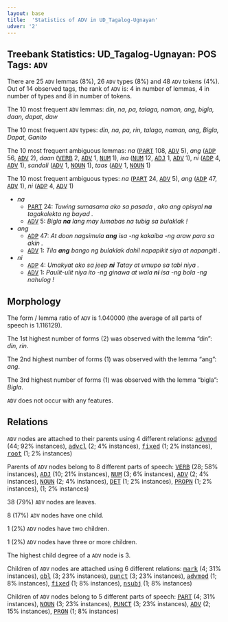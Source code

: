 ```yaml
---
layout: base
title:  'Statistics of ADV in UD_Tagalog-Ugnayan'
udver: '2'
---
```


## Treebank Statistics: UD_Tagalog-Ugnayan: POS Tags: `ADV`

There are 25 `ADV` lemmas (8%), 26 `ADV` types (8%) and 48 `ADV` tokens (4%).
Out of 14 observed tags, the rank of `ADV` is: 4 in number of lemmas, 4 in number of types and 8 in number of tokens.

The 10 most frequent `ADV` lemmas: <em>din, na, pa, talaga, naman, ang, bigla, daan, dapat, daw</em>

The 10 most frequent `ADV` types:  <em>din, na, pa, rin, talaga, naman, ang, Bigla, Dapat, Ganito</em>

The 10 most frequent ambiguous lemmas: <em>na</em> (<tt><a href="tl_ugnayan-pos-PART.html">PART</a></tt> 108, <tt><a href="tl_ugnayan-pos-ADV.html">ADV</a></tt> 5), <em>ang</em> (<tt><a href="tl_ugnayan-pos-ADP.html">ADP</a></tt> 56, <tt><a href="tl_ugnayan-pos-ADV.html">ADV</a></tt> 2), <em>daan</em> (<tt><a href="tl_ugnayan-pos-VERB.html">VERB</a></tt> 2, <tt><a href="tl_ugnayan-pos-ADV.html">ADV</a></tt> 1, <tt><a href="tl_ugnayan-pos-NUM.html">NUM</a></tt> 1), <em>isa</em> (<tt><a href="tl_ugnayan-pos-NUM.html">NUM</a></tt> 12, <tt><a href="tl_ugnayan-pos-ADJ.html">ADJ</a></tt> 1, <tt><a href="tl_ugnayan-pos-ADV.html">ADV</a></tt> 1), <em>ni</em> (<tt><a href="tl_ugnayan-pos-ADP.html">ADP</a></tt> 4, <tt><a href="tl_ugnayan-pos-ADV.html">ADV</a></tt> 1), <em>sandali</em> (<tt><a href="tl_ugnayan-pos-ADV.html">ADV</a></tt> 1, <tt><a href="tl_ugnayan-pos-NOUN.html">NOUN</a></tt> 1), <em>taas</em> (<tt><a href="tl_ugnayan-pos-ADV.html">ADV</a></tt> 1, <tt><a href="tl_ugnayan-pos-NOUN.html">NOUN</a></tt> 1)

The 10 most frequent ambiguous types:  <em>na</em> (<tt><a href="tl_ugnayan-pos-PART.html">PART</a></tt> 24, <tt><a href="tl_ugnayan-pos-ADV.html">ADV</a></tt> 5), <em>ang</em> (<tt><a href="tl_ugnayan-pos-ADP.html">ADP</a></tt> 47, <tt><a href="tl_ugnayan-pos-ADV.html">ADV</a></tt> 1), <em>ni</em> (<tt><a href="tl_ugnayan-pos-ADP.html">ADP</a></tt> 4, <tt><a href="tl_ugnayan-pos-ADV.html">ADV</a></tt> 1)


* <em>na</em>
  * <tt><a href="tl_ugnayan-pos-PART.html">PART</a></tt> 24: <em>Tuwing sumasama ako sa pasada , ako ang opisyal <b>na</b> tagakolekta ng bayad .</em>
  * <tt><a href="tl_ugnayan-pos-ADV.html">ADV</a></tt> 5: <em>Bigla <b>na</b> lang may lumabas na tubig sa bulaklak !</em>
* <em>ang</em>
  * <tt><a href="tl_ugnayan-pos-ADP.html">ADP</a></tt> 47: <em>At doon nagsimula <b>ang</b> isa -ng kakaiba -ng araw para sa akin .</em>
  * <tt><a href="tl_ugnayan-pos-ADV.html">ADV</a></tt> 1: <em>Tila <b>ang</b> bango ng bulaklak dahil napapikit siya at napangiti .</em>
* <em>ni</em>
  * <tt><a href="tl_ugnayan-pos-ADP.html">ADP</a></tt> 4: <em>Umakyat ako sa jeep <b>ni</b> Tatay at umupo sa tabi niya .</em>
  * <tt><a href="tl_ugnayan-pos-ADV.html">ADV</a></tt> 1: <em>Paulit-ulit niya ito -ng ginawa at wala <b>ni</b> isa -ng bola -ng nahulog !</em>

## Morphology

The form / lemma ratio of `ADV` is 1.040000 (the average of all parts of speech is 1.116129).

The 1st highest number of forms (2) was observed with the lemma “din”: <em>din, rin</em>.

The 2nd highest number of forms (1) was observed with the lemma “ang”: <em>ang</em>.

The 3rd highest number of forms (1) was observed with the lemma “bigla”: <em>Bigla</em>.

`ADV` does not occur with any features.


## Relations

`ADV` nodes are attached to their parents using 4 different relations: <tt><a href="tl_ugnayan-dep-advmod.html">advmod</a></tt> (44; 92% instances), <tt><a href="tl_ugnayan-dep-advcl.html">advcl</a></tt> (2; 4% instances), <tt><a href="tl_ugnayan-dep-fixed.html">fixed</a></tt> (1; 2% instances), <tt><a href="tl_ugnayan-dep-root.html">root</a></tt> (1; 2% instances)

Parents of `ADV` nodes belong to 8 different parts of speech: <tt><a href="tl_ugnayan-pos-VERB.html">VERB</a></tt> (28; 58% instances), <tt><a href="tl_ugnayan-pos-ADJ.html">ADJ</a></tt> (10; 21% instances), <tt><a href="tl_ugnayan-pos-NUM.html">NUM</a></tt> (3; 6% instances), <tt><a href="tl_ugnayan-pos-ADV.html">ADV</a></tt> (2; 4% instances), <tt><a href="tl_ugnayan-pos-NOUN.html">NOUN</a></tt> (2; 4% instances), <tt><a href="tl_ugnayan-pos-DET.html">DET</a></tt> (1; 2% instances), <tt><a href="tl_ugnayan-pos-PROPN.html">PROPN</a></tt> (1; 2% instances),  (1; 2% instances)

38 (79%) `ADV` nodes are leaves.

8 (17%) `ADV` nodes have one child.

1 (2%) `ADV` nodes have two children.

1 (2%) `ADV` nodes have three or more children.

The highest child degree of a `ADV` node is 3.

Children of `ADV` nodes are attached using 6 different relations: <tt><a href="tl_ugnayan-dep-mark.html">mark</a></tt> (4; 31% instances), <tt><a href="tl_ugnayan-dep-obl.html">obl</a></tt> (3; 23% instances), <tt><a href="tl_ugnayan-dep-punct.html">punct</a></tt> (3; 23% instances), <tt><a href="tl_ugnayan-dep-advmod.html">advmod</a></tt> (1; 8% instances), <tt><a href="tl_ugnayan-dep-fixed.html">fixed</a></tt> (1; 8% instances), <tt><a href="tl_ugnayan-dep-nsubj.html">nsubj</a></tt> (1; 8% instances)

Children of `ADV` nodes belong to 5 different parts of speech: <tt><a href="tl_ugnayan-pos-PART.html">PART</a></tt> (4; 31% instances), <tt><a href="tl_ugnayan-pos-NOUN.html">NOUN</a></tt> (3; 23% instances), <tt><a href="tl_ugnayan-pos-PUNCT.html">PUNCT</a></tt> (3; 23% instances), <tt><a href="tl_ugnayan-pos-ADV.html">ADV</a></tt> (2; 15% instances), <tt><a href="tl_ugnayan-pos-PRON.html">PRON</a></tt> (1; 8% instances)

